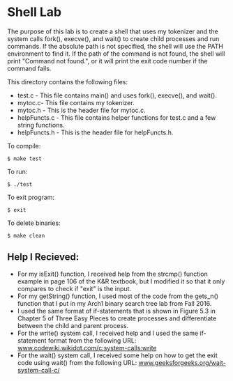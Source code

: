 # Shell Lab

The purpose of this lab is to create a shell that uses my tokenizer and the
system calls fork(), execve(), and wait() to create child processes and run
commands. If the absolute path is not specified, the shell will use the
PATH environment to find it. If the path of the command is not found, the shell will print "Command not found.", or it will print the exit code number if the command fails.

This directory contains the following files:
* test.c - This file contains main() and uses fork(), execve(), and wait().
* mytoc.c- This file contains my tokenizer.
* mytoc.h - This is the header file for mytoc.c.
* helpFuncts.c - This file contains helper functions for test.c and a few string functions.
* helpFuncts.h - This is the header file for helpFuncts.h.

To compile:
~~~
$ make test
~~~
To run:
~~~
$ ./test
~~~
To exit program:
~~~
$ exit
~~~
To delete binaries:
~~~
$ make clean
~~~

## Help I Recieved:
* For my isExit() function, I received help from the strcmp() function example in
page 106 of the K&R textbook, but I modified it so that it only compares to check
if "exit" is the input.
* For my getString() function, I used most of the code from the gets_n() function
that I put in my Arch1 binary search tree lab from Fall 2016.
* I used the same format of if-statements that is shown in Figure 5.3 in Chapter 5 of Three Easy
Pieces to create processes and differentiate between the child and parent process.
* For the write() system call, I received help and I used the same if-statement
format from the following URL: www.codewiki.wikidot.com/c:system-calls:write
* For the wait() system call, I received some help on how to get the exit code using wait() from the following URL: www.geeksforgeeks.org/wait-system-call-c/